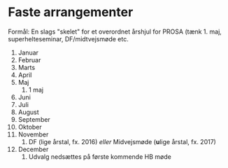 # Faste arrangementer

Formål: En slags "skelet" for et overordnet årshjul for PROSA \(tænk 1. maj, superhelteseminar, DF/midtvejsmøde etc.

1. Januar
2. Februar
3. Marts
4. April
5. Maj
   1. 1 maj
6. Juni
7. Juli
8. August
9. September
10. Oktober
11. November
    1. DF \(lige årstal, fx. 2016\) _eller_ Midvejsmøde \(**u**lige årstal, fx. 2017\)
12. December
    1. Udvalg nedsættes på første kommende HB møde



